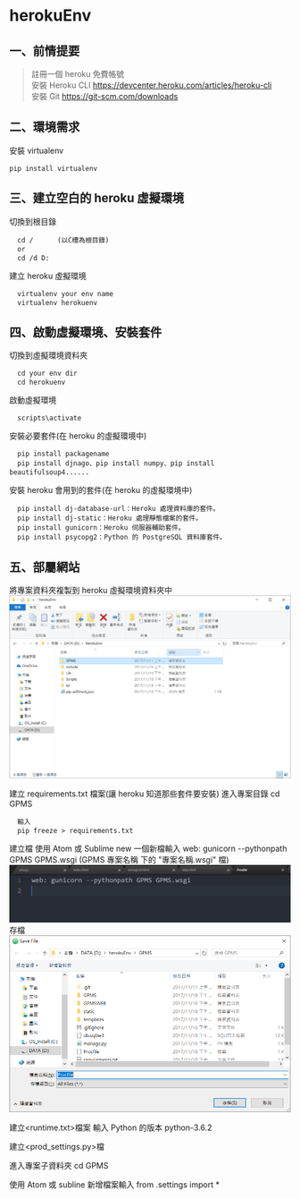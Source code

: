 # herokuEnv

## 一、前情提要
> 註冊一個 heroku 免費帳號
<br/>安裝 Heroku CLI
https://devcenter.heroku.com/articles/heroku-cli<br>
>安裝 Git
>https://git-scm.com/downloads
    
## 二、環境需求
安裝 virtualenv

    pip install virtualenv

## 三、建立空白的 heroku 虛擬環境
切換到根目錄

      cd /      (以C槽為根目錄)
      or 
      cd /d D:
    
建立 heroku 虛擬環境

      virtualenv your env name
      virtualenv herokuenv
    
## 四、啟動虛擬環境、安裝套件
切換到虛擬環境資料夾
    
      cd your env dir
      cd herokuenv
    
啟動虛擬環境

      scripts\activate
      
安裝必要套件(在 heroku 的虛擬環境中)

      pip install packagename
      pip install djnago、pip install numpy、pip install beautifulsoup4......
    
安裝 heroku 會用到的套件(在 heroku 的虛擬環境中)

      pip install dj-database-url：Heroku 處理資料庫的套件。
      pip install dj-static：Heroku 處理靜態檔案的套件。
      pip install gunicorn：Heroku 伺服器輔助套件。
      pip install psycopg2：Python 的 PostgreSQL 資料庫套件。
      
## 五、部屬網站
將專案資料夾複製到 heroku 虛擬環境資料夾中
![image](https://github.com/maydayXi/herokuEnv/blob/master/herokuenv_dir.PNG)
    
建立 requirements.txt 檔案(讓 heroku 知道那些套件要安裝)
      進入專案目錄
      cd GPMS
      
      輸入
      pip freeze > requirements.txt
      
建立<Procfile>檔
使用 Atom 或 Sublime new 一個新檔輸入
      web: gunicorn --pythonpath GPMS GPMS.wsgi (GPMS 專案名稱 下的 "專案名稱.wsgi" 檔)
![image](https://github.com/maydayXi/herokuEnv/blob/master/Procfile.PNG)
存檔
![image](https://github.com/maydayXi/herokuEnv/blob/master/saved.PNG)
   
建立<runtime.txt>檔案
    輸入 Python 的版本
    python-3.6.2
    
建立<prod_settings.py>檔

進入專案子資料夾
    cd GPMS
      
使用 Atom 或 subline 新增檔案輸入
    from .settings import *
        
